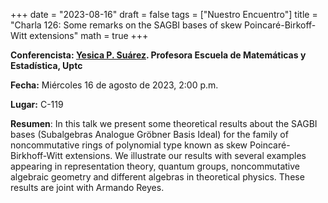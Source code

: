 +++
date  = "2023-08-16"
draft = false
tags  = ["Nuestro Encuentro"]
title = "Charla 126: Some remarks on the SAGBI bases of skew Poincaré-Birkoff-Witt extensions"
math  = true
+++

**Conferencista: [Yesica P. Suárez](https://matematicas.netlify.app/authors/suarez-y/). Profesora Escuela de Matemáticas y Estadística, Uptc** 

**Fecha:** Miércoles 16 de agosto de 2023, 2:00 p.m.

**Lugar:** C-119

**Resumen**: In this talk we present some theoretical results about the SAGBI bases (Subalgebras Analogue Gröbner Basis Ideal) for the family of noncommutative rings of polynomial type known as skew Poincaré-Birkhoff-Witt extensions. We illustrate our results with several examples appearing in representation theory, quantum groups, noncommutative algebraic geometry and different algebras in theoretical physics. These results are joint with Armando Reyes.
